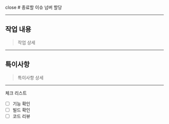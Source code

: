 close # 종료할 이슈 넘버 할당

* * *
## 작업 내용
> 작업 상세

* * *
## 특이사항
> 특이사항 상세

* * *
체크 리스트
- [ ] 기능 확인
- [ ] 빌드 확인
- [ ] 코드 리뷰
